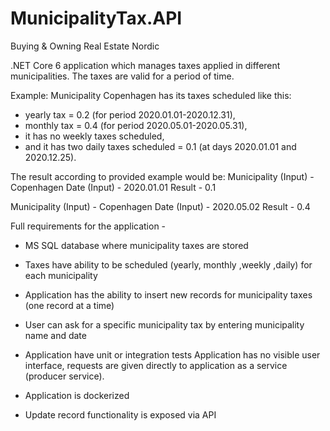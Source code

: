 # MunicipalityTax.API

Buying & Owning Real Estate Nordic

.NET Core 6 application which manages taxes applied in different municipalities. The taxes are valid for a period of time.

Example: Municipality Copenhagen has its taxes scheduled like this:
- yearly tax = 0.2 (for period 2020.01.01-2020.12.31),
- monthly tax = 0.4 (for period 2020.05.01-2020.05.31),
- it has no weekly taxes scheduled,
- and it has two daily taxes scheduled = 0.1 (at days 2020.01.01 and 2020.12.25).

The result according to provided example would be:
Municipality (Input) - Copenhagen
Date (Input) - 2020.01.01
Result - 0.1

Municipality (Input) - Copenhagen
Date (Input) - 2020.05.02
Result - 0.4

Full requirements for the application -
- MS SQL database where municipality taxes are stored
- Taxes have ability to be scheduled (yearly, monthly ,weekly ,daily) for each municipality
- Application has the ability to insert new records for municipality taxes (one record at a time)
- User can ask for a specific municipality tax by entering municipality name and date
- Application have unit or integration tests
Application has no visible user interface, requests are given directly to application as a service (producer service).

- Application is dockerized
- Update record functionality is exposed via API
